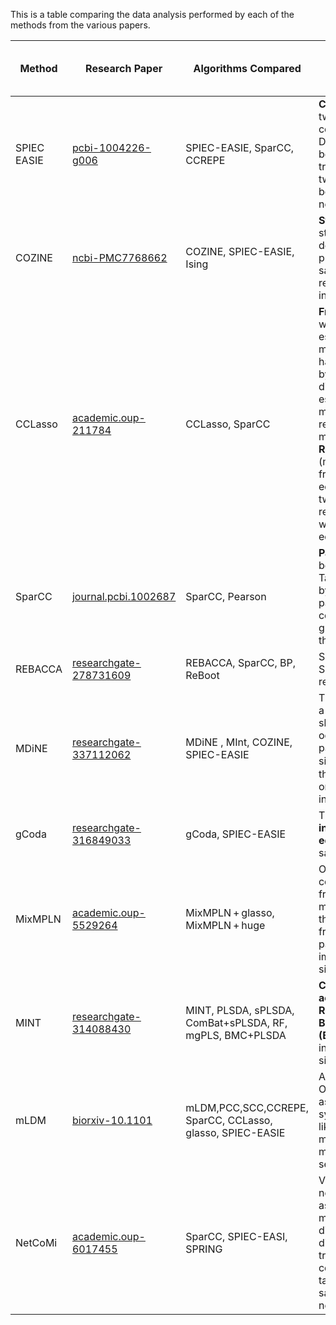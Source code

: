 This is a table comparing the data analysis performed by each of the methods from the various papers.


| **Method**  | **Research Paper**                                                                                                                                                                                             | **Algorithms Compared**                                   | **How they compare**                                                                                                                                                                                                                                                                                                                                                                        | Category of Evaluation type |
|-------------|----------------------------------------------------------------------------------------------------------------------------------------------------------------------------------------------------------------|-----------------------------------------------------------|---------------------------------------------------------------------------------------------------------------------------------------------------------------------------------------------------------------------------------------------------------------------------------------------------------------------------------------------------------------------------------------------|-----------------------------|
| SPIEC EASIE | [pcbi-1004226-g006](https://journals.plos.org/ploscompbiol/article?id=10.1371/journal.pcbi.1004226#pcbi-1004226-g006)                                                                                          | SPIEC-EASIE, SparCC, CCREPE                               | **Consistency** between two models by computing Hamming Distance (the difference between the upper triangular part of the two adjacency matrices) between reference and new models.                                                                                                                                                                                                         | External data               |
| COZINE      | [ncbi-PMC7768662](https://www.ncbi.nlm.nih.gov/pmc/articles/PMC7768662/)                                                                                                                                       | COZINE, SPIEC-EASIE, Ising                                | **Stability** of edges (The stability of each edge is defined by the proportion of bootstrap samples where the resulting networks include the edge)                                                                                                                                                                                                                                         | Bootstrap analysis          |
| CCLasso     | [academic.oup-211784](https://academic.oup.com/bioinformatics/article/31/19/3172/211784)                                                                                                                       | CCLasso, SparCC                                           | **Frobenius Accuracy** with respect to estimating correlation matrix from data using half samples (measured by the Frobenius norm distance between the estimated correlation matrices and a reference correlation matrix).<br>**Reproducibility** (measured by the fraction of the same edges shared for the two steps in the first reference network which only the top 1/4 edges is used) | Sub-sample analysis         |
| SparCC      | [journal.pcbi.1002687](https://journals.plos.org/ploscompbiol/article?id=10.1371/journal.pcbi.1002687)                                                                                                         | SparCC, Pearson                                           | **Pairwise correlations** between all Operational Taxonomic Units (OTUs) by connecting all OTU pairs that had a correlation magnitude greater than a given threshold.                                                                                                                                                                                                                       | External data               |
| REBACCA     | [researchgate-278731609](https://www.researchgate.net/publication/278731609_Investigating_microbial_co-occurrence_patterns_based_on_metagenomic_compositional_data)                                            | REBACCA, SparCC, BP, ReBoot                               | Sensitivity and Specificity (TODO with respect to what?)                                                                                                                                                                                                                                                                                                                                    |                             |
| MDiNE       | [researchgate-337112062](https://www.researchgate.net/publication/337112062_MDiNE_A_model_to_estimate_differential_co-occurrence_networks_in_microbiome_studies)                                               | MDiNE , MInt, COZINE, SPIEC-EASIE                         | The number of edges in a sample. An edge is shown when the co-occurrence between a pair of taxa differs signiﬁcantly between the two groups based on the 90% credible interval.                                                                                                                                                                                                             | Sub-sample analysis         |
| gCoda       | [researchgate-316849033](https://www.researchgate.net/publication/316849033_gCoda_Conditional_Dependence_Network_Inference_for_Compositional_Data)                                                             | gCoda, SPIEC-EASIE                                        | The numbers of **inferred edges** and **edge density** in a sample.                                                                                                                                                                                                                                                                                                                         | Sub-sample analysis         |
| MixMPLN     | [academic.oup-5529264](https://academic.oup.com/bioinformatics/article/35/14/i23/5529264)                                                                                                                      | MixMPLN + glasso, MixMPLN + huge                          | Optimal number of components(taxas) from the sample-taxa matrix is inferred using the [silhouette method](https://rdrr.io/cran/factoextra/man/fviz_silhouette.html) from the [`factoextra`](https://rdrr.io/cran/factoextra/) R package. (Optimal implies highest silhouette width)                                                                                                         | Sub-sample analysis         |
| MINT        | [researchgate-314088430](https://www.researchgate.net/publication/314088430_MINT_A_multivariate_integrative_method_to_identify_reproducible_molecular_signatures_across_independent_experiments_and_platforms) | MINT, PLSDA, sPLSDA, ComBat+sPLSDA, RF, mgPLS, BMC+PLSDA  | **Classification accuracy, Reproducibility and Balanced Error Rates (BER)** with respect to inferring gene signatures from cells.                                                                                                                                                                                                                                                           | External data               |
| mLDM        | [biorxiv-10.1101](https://www.biorxiv.org/content/10.1101/042630v1.full)                                                                                                                                       | mLDM,PCC,SCC,CCREPE, SparCC, CCLasso, glasso, SPIEC-EASIE | Ability to infer OTU-OTU associations(specifically symbiotic interactions like parasitism, mutualism, etc ) from metagenomic sequencing data.                                                                                                                                                                                                                                               | External data               |
| NetCoMi     | [academic.oup-6017455](https://academic.oup.com/bib/article/22/4/bbaa290/6017455)                                                                                                                              | SparCC, SPIEC-EASI, SPRING                                | Variability of microbial networks between the association estimation methods, Aitchison’s distance (Euclidean distance between clr-transformed compositions) between taxas for constructing sample similarity networks.                                                                                                                                                                     | Sub-sample analysis         |
